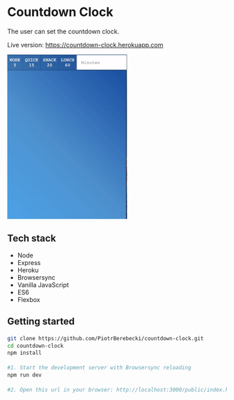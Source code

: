 # Countdown Clock

The user can set the countdown clock.

Live version: https://countdown-clock.herokuapp.com

<img src="./src/graphics/screencast.gif" width="275px" height="auto">

## Tech stack
* Node
* Express
* Heroku
* Browsersync
* Vanilla JavaScript
* ES6
* Flexbox

## Getting started

```sh
git clone https://github.com/PiotrBerebecki/countdown-clock.git
cd countdown-clock
npm install

#1. Start the development server with Browsersync reloading
npm run dev

#2. Open this url in your browser: http://localhost:3000/public/index.html
```
